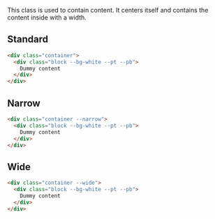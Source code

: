 This class is used to contain content. It centers itself and contains the content inside with a width.

## Standard

```html
<div class="container">
  <div class="block --bg-white --pt --pb">
    Dummy content
  </div>
</div>
```

## Narrow

```html
<div class="container --narrow">
  <div class="block --bg-white --pt --pb">
    Dummy content
  </div>
</div>
```

## Wide

```html
<div class="container --wide">
  <div class="block --bg-white --pt --pb">
    Dummy content
  </div>
</div>
```
